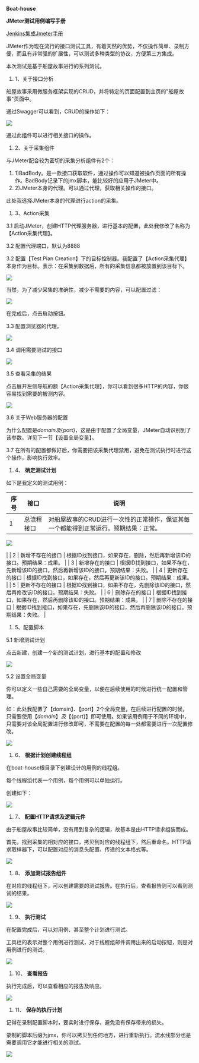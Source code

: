 **Boat-house**

**JMeter测试用例编写手册**

[Jenkins集成Jmeter手册](jmeter-for-jenkins.md)


JMeter作为现在流行的接口测试工具，有着天然的优势，不仅操作简单、录制方便，而且有非常强的扩展性，可以测试多种类型的协议，方便第三方集成。

本次测试是基于船屋故事进行的系列测试。

1. 1、关于接口分析

船屋故事采用微服务框架实现的CRUD，并将特定的页面配置到主页的&quot;船屋故事&quot;页面中。

通过Swagger可以看到，CRUD的操作如下：

![](../images/Jmeter-1.png)

通过此组件可以进行相关接口的操作。

1. 2、关于采集组件

与JMeter配合较为密切的采集分析组件有2个：

1. 1)BadBody。是一款接口获取软件，通过操作可以知道被操作页面的所有操作。BadBody记录下的jmx脚本，能比较好的应用于JMeter中。
2. 2)JMeter本身的代理。可以通过代理，获取相关操作的接口。

此处我选择JMeter本身的代理进行action的采集。

1. 3、Action采集

3.1 启动JMeter，创建HTTP代理服务器，进行基本的配置，此处我修改了名称为【Action采集代理】。

3.2 配置代理端口，默认为8888

3.2 配置【Test Plan Creation】下的目标控制器。我配置了【Action采集代理】本身作为目标。表示：在采集到数据后，所有的采集信息都被放置到该目标下。

![](../images/Jmeter-2.png)

当然，为了减少采集的准确性，减少不需要的内容，可以配置过滤：

 ![](../images/Jmeter-3.png)

在完成后，点击启动按钮。

3.3 配置浏览器的代理。

![](../images/Jmeter-4.png)

3.4 调用需要测试的接口

![](../images/Jmeter-5.png)

3.5 查看采集的结果

点击展开左侧导航的额【Action采集代理】，你可以看到很多HTTP的内容，你很容易找到需要的被测内容。

![](../images/Jmeter-6.png)

3.6 关于Web服务器的配置

 为什么配置是${domain}及${port}，这是由于配置了全局变量，JMeter自动识别到了该参数。详见下一节【设置全局变量】。

3.7 在所有的配置都做好后，你需要把该采集代理禁用，避免在测试执行时进行这个操作，影响执行效率。

1. 4、 **确定测试计划**

如下是我定义的测试用例：

| 序号 | 接口 | 说明 |
| --- | --- | --- |
| 1 | 总流程接口 | 对船屋故事的CRUD进行一次性的正常操作，保证其每一个都能得到正常运行。预期结果：正常。
 
![](../images/Jmeter-7.png)

 |
| 2 | 新增不存在的接口 | 根据ID找到接口，如果存在，删除，然后再新增该ID的接口。预期结果：成果。 |
| 3 | 新增存在的接口 | 根据ID找到接口，如果不存在，先新增该ID的接口，然后再新增该ID的接口。预期结果：失败。 |
| 4 | 更新存在的接口 | 根据ID找到接口，如果存在，然后再更新该ID的接口。预期结果：成果。 |
| 5 | 更新不存在的接口 | 根据ID找到接口，如果不存在，先删除该ID的接口，然后再修改该ID的接口。预期结果：失败。 |
| 6 | 删除存在的接口 | 根据ID找到接口，如果存在，然后再删除该ID的接口。预期结果：成果。 |
| 7 | 删除不存在的接口 | 根据ID找到接口，如果存在，先删除该ID的接口，然后再删除该ID的接口。预期结果：失败。 |

1. 5、配置脚本

5.1 新增测试计划

 点击新建，创建一个新的测试计划，进行基本的配置和修改

![](../images/Jmeter-8.png)

5.2 设置全局变量

你可以定义一些自己需要的全局变量，以便在后续使用的时候进行统一配置和管理。

如：此处我配置了【domain】、【port】2个全局变量，在后续进行配置的时候，只需要使用【${domain}】及【${port}】即可使用。如果该用例用于不同的环境中，只需要对该全局配置进行修改即可，不需要在配置的每一处都需要进行一次配置修改。

![](../images/Jmeter-9.png)

1. 6、 **根据计划创建线程组**

在boat-house根目录下创建设计的用例的线程组。

每个线程组代表一个用例，每个用例可以单独运行。

创建如下：

![](../images/Jmeter-10.png)

1. 7、 **配置HTTP请求及逻辑元件**

由于船屋故事比较简单，没有用到复杂的逻辑，故基本是由HTTP请求组装而成。

首先，找到采集的相对应的接口，拷贝到对应的线程组下，然后重命名。HTTP请求取样器下，可以配置对应的消息头配置、传递的文本格式等。

![](../images/Jmeter-11.png)

1. 8、 **添加测试报告组件**

在对应的线程组下，可以创建需要的测试报告。在执行后，查看报告则可以看到测试的结果。

![](../images/Jmeter-12.png)

1. 9、 **执行测试**

在配置完成后，可以对用例、甚至整个计划进行测试。

工具栏的表示对整个用例进行测试，对于线程组邮件调用出来的启动按钮，则是对用例进行的测试。

![](../images/Jmeter-13.png)

1. 10、 **查看报告**

执行完成后，可以查看相应的报告及响应。

![](../images/Jmeter-14.png)

1. 11、 **保存的执行计划**

记得在录制配置脚本时，要实时进行保存，避免没有保存带来的损失。

录制的脚本后缀为jmx，你可以拷贝到任何地方，进行重新执行。流水线部分也是需要调用它才能进行相关的测试。

 ![](../images/Jmeter-15.png)
